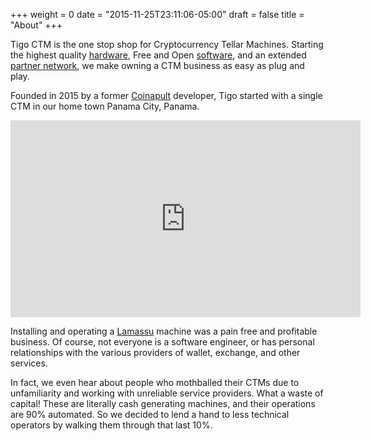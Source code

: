+++
weight = 0
date = "2015-11-25T23:11:06-05:00"
draft = false
title = "About"
+++

Tigo CTM is the one stop shop for Cryptocurrency Tellar Machines. Starting the highest quality [hardware](/products), Free and Open [software](http://deginner.com/ctm/), and an extended [partner network](/partners), we make owning a CTM business as easy as plug and play.

Founded in 2015 by a former [Coinapult](https://coinapult.com) developer, Tigo started with a single CTM in our home town Panama City, Panama.

<iframe width="560" height="315" src="https://www.youtube.com/embed/2kvC38cQjeE" frameborder="0" allowfullscreen></iframe>

Installing and operating a [Lamassu](http://lamassu.is) machine was a pain free and profitable business. Of course, not everyone is a software engineer, or has personal relationships with the various providers of wallet, exchange, and other services.

In fact, we even hear about people who mothballed their CTMs due to unfamiliarity and working with unreliable service providers. What a waste of capital! These are literally cash generating machines, and their operations are 90% automated. So we decided to lend a hand to less technical operators by walking them through that last 10%.

